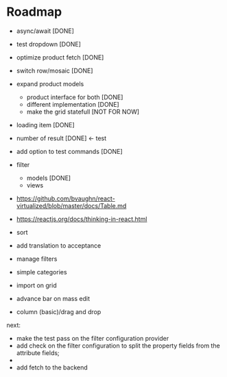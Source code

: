 # Roadmap

- async/await [DONE]
- test dropdown [DONE]
- optimize product fetch [DONE]
- switch row/mosaic [DONE]
- expand product models
    - product interface for both [DONE]
    - different implementation [DONE]
    - make the grid statefull [NOT FOR NOW]

- loading item [DONE]
- number of result [DONE] <- test
- add option to test commands [DONE]
- filter
    - models [DONE]
    - views
- https://github.com/bvaughn/react-virtualized/blob/master/docs/Table.md
- https://reactjs.org/docs/thinking-in-react.html
- sort
- add translation to acceptance
- manage filters
- simple categories
- import on grid
- advance bar on mass edit
- column (basic)/drag and drop


next:
- make the test pass on the filter configuration provider
- add check on the filter configuration to split the property fields from the attribute fields;
-
- add fetch to the backend
